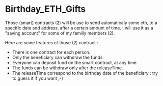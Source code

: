 # Birthday_ETH_Gifts

Those (smart) contracts (2) will be use to send automaticaly some eth, to a specific date and address, after a certain amount of time.
I will use it as a "saving account" for some of my familly members (2).

Here are some features of those (2) contract :
- There is one contract for each person.
- Only the beneficiary can withdraw the funds.
- Everyone can deposit fund on the smart contract, at any time.
- The funds can be withdraw only after the releaseTime.
- The releaseTime correspond to the birthday date of the beneficiary : try to guess it if you want ;-)

